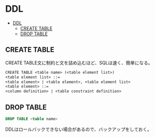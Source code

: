 # DDL

- [DDL](#ddl)
  - [CREATE TABLE](#create-table)
  - [DROP TABLE](#drop-table)

## CREATE TABLE

CREATE TABLE文に制約と文を詰め込むほど、SQLは速く、簡単になる。

```txt
CREATE TABLE <table name> (<table element list>)
<table element list> ::=
<table element> | <table element>, <table element list>
<table element> ::=
<column definition> | <table constraint definition>
```

## DROP TABLE

```sql
DROP TABLE <table name>
```

DDLはロールバックできない場合があるので、バックアップをしておく。
